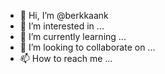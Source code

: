- 👋 Hi, I’m @berkkaank
- 👀 I’m interested in ...
- 🌱 I’m currently learning ...
- 💞️ I’m looking to collaborate on ...
- 📫 How to reach me ...

<!---
berkkaank/berkkaank is a ✨ special ✨ repository because its `README.md` (this file) appears on your GitHub profile.
You can click the Preview link to take a look at your changes.
--->
